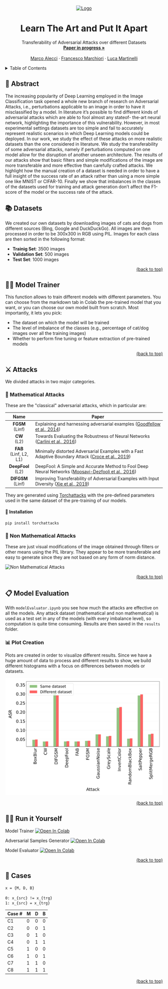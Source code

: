 <div id="top"></div>
<!-- PROJECT LOGO -->
<br />
<div align="center">
  <a href="https://github.com/luca-martinelli-09/learn-the-art">
    <img src="https://i.postimg.cc/P5m5r2sX/cat-no-bg.png" alt="Logo" width="150" height="150">
  </a>

  <h1 align="center">Learn The Art and Put It Apart</h1>

  <p align="center">
    Transferability of Adversarial Attacks over different Datasets
    <br />
    <a href=""><strong>Paper in progress »</strong></a>
    <br />
    <br />
    <a href="https://github.com/MarcoAlecci">Marco Alecci</a>
    ·
    <a href="https://github.com/FrancescoMarchiori">Francesco Marchiori</a>
    ·
    <a href="https://github.com/luca-martinelli-09">Luca Martinelli</a>
  </p>
</div>

<!-- TABLE OF CONTENTS -->
<details>
  <summary>Table of Contents</summary>
  <ol>
    <li>
      <a href="#abstract">Abstract</a>
    </li>
    <li>
      <a href="#datasets">Datasets</a>
    </li>
    <li>
      <a href="#trainer">Model Trainer</a>
    </li>
    <li>
      <a href="#attacks">Attacks</a>
      <ul>
        <li><a href="#mathattacks">Mathematical Attacks</a></li>
        <li><a href="#nonmathattacks">Non Mathematical Attacks</a></li>
      </ul>
    </li>
    <li>
      <a href="#eval">Model Evaluation</a>
    </li>
    <li>
      <a href="#plots">Plot Creation</a>
    </li>
    <li>
      <a href="#run">Run It Yourself</a>
    </li>
    <li>
      <a href="#cases">Cases</a>
    </li>
  </ol>
</details>

<div id="abstract"></div>

## 🧩 Abstract

The increasing popularity of Deep Learning employed in the Image Classification task opened a whole new branch of research on Adversarial Attacks, i.e., perturbations applicable to an image in order to have it misclassified by a model. In literature it’s possible to find different kinds of adversarial attacks which are able to fool almost any stateof- the-art neural network, highlighting the importance of this vulnerability. However, in most experimental settings datasets are too simple and fail to accurately represent realistic scenarios in which Deep Learning models could be deployed. In our work, we study the effect of these attacks on more realistic datasets than the one considered in literature. We study the transferability of some adversarial attacks, namely if perturbations computed on one model allow for the disruption of another unseen architecture. The results of our attacks show that basic filters and simple modifications of the image are more transferable and more effective than carefully crafted attacks. We highlight how the manual creation of a dataset is needed in order to have a full insight of the success rate of an attack rather than using a more simple one like MNIST or CIFAR-10. Finally we show that imbalances in the classes of the datasets used for training and attack generation don’t affect the F1-score of the model or the success rate of the attack.

<div id="datasets"></div>

## 📚 Datasets

We created our own datasets by downloading images of cats and dogs from different sources (Bing, Google and DuckDuckGo). All images are then processed in order to be 300x300 in RGB using PIL. Images for each class are then sorted in the following format:
* **Trainig Set**: 3500 images
* **Validation Set**: 500 images
* **Test Set**: 1000 images

<p align="right"><a href="#top">(back to top)</a></p>

<div id="trainer"></div>

## 💪🏽 Model Trainer

This function allows to train different models with different parameters. You can choose from the markdown tab in Colab the pre-trained model that you want, or you can choose our own model built from scratch. Most importantly, it lets you pick:
* The dataset on which the model will be trained
* The level of imbalance of the classes (e.g., percentage of cat/dog images over all the training images)
* Whether to perform fine tuning or feature extraction of pre-trained models

<p align="right"><a href="#top">(back to top)</a></p>

<div id="attacks"></div>

## ⚔️ Attacks

We divided attacks in two major categories.

<div id="mathattacks"></div>

### 🔢 Mathematical Attacks

These are the "classical" adversarial attacks, which in particular are:

|          Name          | Paper                                                        |
| :--------------------: | ------------------------------------------------------------ |
|  **FGSM**<br />(Linf)  | Explaining and harnessing adversarial examples ([Goodfellow et al., 2014](https://arxiv.org/abs/1412.6572)) |
|    **CW**<br />(L2)    | Towards Evaluating the Robustness of Neural Networks ([Carlini et al., 2016](https://arxiv.org/abs/1608.04644)) |
| **FAB**<br />(Linf, L2, L1) | Minimally distorted Adversarial Examples with a Fast Adaptive Boundary Attack ([Croce et al., 2019](https://arxiv.org/abs/1907.02044)) |
| **DeepFool**<br />(L2) | DeepFool: A Simple and Accurate Method to Fool Deep Neural Networks ([Moosavi-Dezfooli et al., 2016](https://arxiv.org/abs/1511.04599)) |
| **DIFGSM**<br />(Linf) | Improving Transferability of Adversarial Examples with Input Diversity ([Xie et al., 2019](https://arxiv.org/abs/1803.06978)) |

They are generated using [Torchattacks](https://github.com/Harry24k/adversarial-attacks-pytorch) with the pre-defined parameters used in the same dataset of the pre-training of our models.

#### :hammer: Installation

```
pip install torchattacks
```

<div id="nonmathattacks"></div>

### 🎨 Non Mathematical Attacks

These are just visual modifications of the image obtained through filters or other means using the PIL library. They appear to be more transferable and easy to generate since they are not based on any form of norm distance.

![Non Mathematical Attacks](/plots_creation/plots/png/catNonMathAttacks.jpg?raw=true "Non Mathematical Attacks")

<p align="right"><a href="#top">(back to top)</a></p>

<div id="eval"></div>

## 📋 Model Evaluation

With `modelEvaluator.ipynb` you see how much the attacks are effective on all the models. Any attack dataset (mathematical and non mathematical) is used as a test set in any of the models (with every imbalance level), so computation is quite time consuming. Results are then saved in the `results` folder.

<div id="plots"></div>

### 📊 Plot Creation

Plots are created in order to visualize different results. Since we have a huge amount of data to process and different results to show, we build different histograms with a focus on differences between models or datasets.

![RQ Example](/plots_creation/plots/png/rq1_variant.jpg?raw=true "RQ Example")

<p align="right"><a href="#top">(back to top)</a></p>

<div id="run"></div>

## 🏃🏽 Run it Yourself

Model Trainer [![Open In Colab](https://colab.research.google.com/assets/colab-badge.svg)](https://colab.research.google.com/github/luca-martinelli-09/learn-the-art/blob/main/modelTrainer.ipynb)

Adversarial Samples Generator [![Open In Colab](https://colab.research.google.com/assets/colab-badge.svg)](https://colab.research.google.com/github/luca-martinelli-09/learn-the-art/blob/main/adversarialSamplesGenerator.ipynb)

Model Evaluator [![Open In Colab](https://colab.research.google.com/assets/colab-badge.svg)](https://colab.research.google.com/github/luca-martinelli-09/learn-the-art/blob/main/modelEvaluator.ipynb)

<p align="right"><a href="#top">(back to top)</a></p>

<div id="cases"></div>

## 📌 Cases

```
x = {M, D, B}

0: x_{src} != x_{trg}
1: x_{src} = x_{trg}
```

| Case # | M | D | B |
|--------|---|---|---|
| C1     | 0 | 0 | 0 |
| C2     | 0 | 0 | 1 |
| C3     | 0 | 1 | 0 |
| C4     | 0 | 1 | 1 |
| C5     | 1 | 0 | 0 |
| C6     | 1 | 0 | 1 |
| C7     | 1 | 1 | 0 |
| C8     | 1 | 1 | 1 |

<p align="right"><a href="#top">(back to top)</a></p>